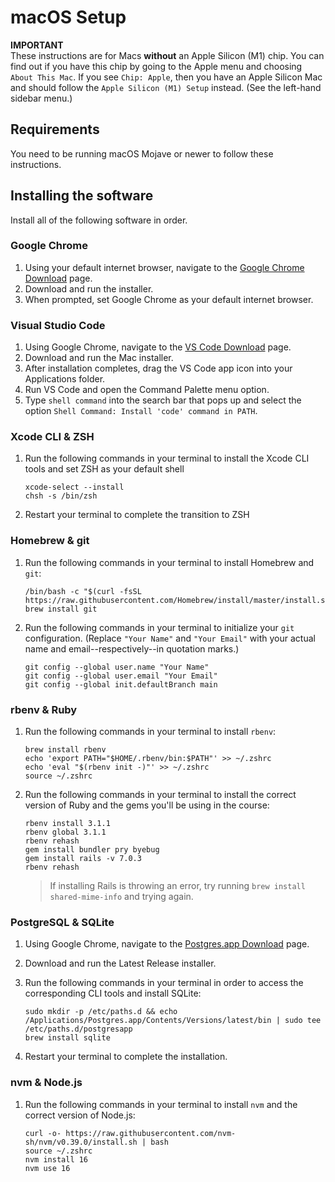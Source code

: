 # macOS Setup

**IMPORTANT**  
These instructions are for Macs **without** an Apple Silicon (M1) chip. You can
find out if you have this chip by going to the Apple menu and choosing `About
This Mac`. If you see `Chip: Apple`, then you have an Apple Silicon Mac and
should follow the `Apple Silicon (M1) Setup` instead. (See the left-hand sidebar
menu.)

## Requirements

You need to be running macOS Mojave or newer to follow these instructions.

## Installing the software

Install all of the following software in order.

### Google Chrome

1. Using your default internet browser, navigate to the [Google Chrome Download]
   page.
2. Download and run the installer.
3. When prompted, set Google Chrome as your default internet browser.

[Google Chrome Download]: https://www.google.com/chrome/

### Visual Studio Code

1. Using Google Chrome, navigate to the [VS Code Download] page.
2. Download and run the Mac installer.
3. After installation completes, drag the VS Code app icon into your
   Applications folder.
4. Run VS Code and open the Command Palette menu option.
5. Type `shell command` into the search bar that pops up and select the option
   `Shell Command: Install 'code' command in PATH`.

[VS Code Download]: https://code.visualstudio.com/Download

### Xcode CLI & ZSH

1. Run the following commands in your terminal to install the Xcode CLI tools
   and set ZSH as your default shell

   ```text
   xcode-select --install
   chsh -s /bin/zsh
   ```

2. Restart your terminal to complete the transition to ZSH

### Homebrew & git

1. Run the following commands in your terminal to install Homebrew and `git`:

   ```text
   /bin/bash -c "$(curl -fsSL https://raw.githubusercontent.com/Homebrew/install/master/install.sh)"
   brew install git
   ```

2. Run the following commands in your terminal to initialize your `git`
   configuration. (Replace `"Your Name"` and `"Your Email"` with your actual
   name and email--respectively--in quotation marks.)

   ```text
   git config --global user.name "Your Name" 
   git config --global user.email "Your Email"
   git config --global init.defaultBranch main
   ```

### rbenv & Ruby

1. Run the following commands in your terminal to install `rbenv`:

   ```text
   brew install rbenv
   echo 'export PATH="$HOME/.rbenv/bin:$PATH"' >> ~/.zshrc
   echo 'eval "$(rbenv init -)"' >> ~/.zshrc
   source ~/.zshrc
   ```

2. Run the following commands in your terminal to install the correct version of
   Ruby and the gems you'll be using in the course:

   ```text
   rbenv install 3.1.1
   rbenv global 3.1.1
   rbenv rehash
   gem install bundler pry byebug
   gem install rails -v 7.0.3
   rbenv rehash
   ```

   > If installing Rails is throwing an error, try running `brew install
   > shared-mime-info` and trying again.

### PostgreSQL & SQLite

1. Using Google Chrome, navigate to the [Postgres.app Download] page.
2. Download and run the Latest Release installer.
3. Run the following commands in your terminal in order to access the
   corresponding CLI tools and install SQLite:

   ```text
   sudo mkdir -p /etc/paths.d && echo /Applications/Postgres.app/Contents/Versions/latest/bin | sudo tee /etc/paths.d/postgresapp
   brew install sqlite
   ```

4. Restart your terminal to complete the installation.

[Postgres.app Download]: https://postgresapp.com/downloads.html

### nvm & Node.js

1. Run the following commands in your terminal to install `nvm` and the correct
   version of Node.js:

   ```text
   curl -o- https://raw.githubusercontent.com/nvm-sh/nvm/v0.39.0/install.sh | bash
   source ~/.zshrc
   nvm install 16
   nvm use 16
   ```
